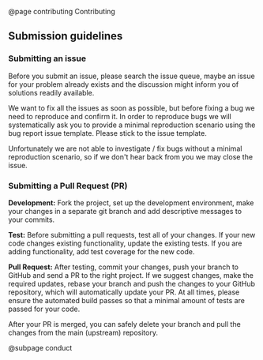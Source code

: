 @page contributing Contributing

## Submission guidelines
### Submitting an issue

Before you submit an issue, please search the issue queue, maybe an issue for your problem already exists and the discussion might inform you of solutions readily available.

We want to fix all the issues as soon as possible, but before fixing a bug we need to reproduce and confirm it. In order to reproduce bugs we will systematically ask you to provide a minimal reproduction scenario using the bug report issue template. Please stick to the issue template.

Unfortunately we are not able to investigate / fix bugs without a minimal reproduction scenario, so if we don't hear back from you we may close the issue.

### Submitting a Pull Request (PR)

**Development:** Fork the project, set up the development environment, make your changes in a separate git branch and add descriptive messages to your commits.

**Test:** Before submitting a pull requests, test all of your changes. If your new code changes existing functionality, update the existing tests. If you are adding functionality, add test coverage for the new code.

**Pull Request:** After testing, commit your changes, push your branch to GitHub and send a PR to the right project. If we suggest changes, make the required updates, rebase your branch and push the changes to your GitHub repository, which will automatically update your PR. At all times, please ensure the automated build passes so that a minimal amount of tests are passed for your code.

After your PR is merged, you can safely delete your branch and pull the changes from the main (upstream) repository.

@subpage conduct
